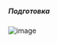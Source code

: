 ##### Подготовка

![image](https://github.com/user-attachments/assets/222ade60-a6d9-4a30-91d4-60caec608345)

